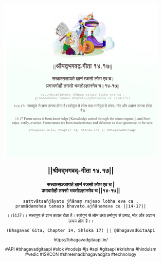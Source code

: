 <img src="../../asset/BG_14_17.png"/>
<center><h2>||श्रीमद्‍भगवद्‍-गीता १४.१७||</h2>
<h3>सत्त्वात्सञ्जायते ज्ञानं रजसो लोभ एव च |<br/>प्रमादमोहौ तमसो भवतोऽज्ञानमेव च ||१४-१७||</h3>
<pre>sattvātsañjāyate jñānaṃ rajaso lobha eva ca .<br/>pramādamohau tamaso bhavato.ajñānameva ca ||14-17||</pre>
<p>।।14.17।। सत्त्वगुण से ज्ञान उत्पन्न होता है। रजोगुण से लोभ तथा तमोगुण से प्रमाद, मोह और अज्ञान उत्पन्न होता है।।</p>
<pre>(Bhagavad Gita, Chapter 14, Shloka 17) || @BhagavadGitaApi</pre><p>https://bhagavadgitaapi.in/</p><p>#API #bhagavadgitaapi #slok #nodejs #js #api #gitaapi #krishna #hinduism #vedic #ISKCON #shreemadbhagavadgita #technology</p></center>